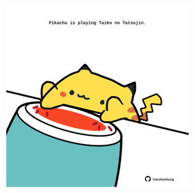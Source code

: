<!-- built at 28/03/2023, 18:01:00 UTC -->
<p align="center">
  <img width="500" height="500" src="./ReadmeImage.svg">
</p>

